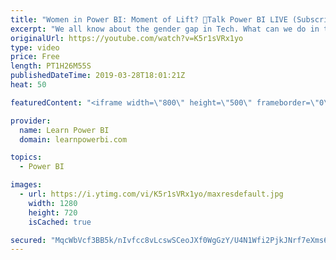 ```yaml
---
title: "Women in Power BI: Moment of Lift? 🔴Talk Power BI LIVE (Subscribe & Join)"
excerpt: "We all know about the gender gap in Tech. What can we do in the world of Power BI to change that? We invite you to an open and positive discussion about this issue with a panel of distinguished women in Power BI. ✅ Subscribe and click the 🔔 to join me 🔴 LIVE. Discuss the latest in Power BI and ask"
originalUrl: https://youtube.com/watch?v=K5r1sVRx1yo
type: video
price: Free
length: PT1H26M55S
publishedDateTime: 2019-03-28T18:01:21Z
heat: 50

featuredContent: "<iframe width=\"800\" height=\"500\" frameborder=\"0\" src=\"https://www.youtube.com/embed/K5r1sVRx1yo\" allow=\"accelerometer; autoplay; encrypted-media; gyroscope; picture-in-picture\" allowfullscreen></iframe>"

provider:
  name: Learn Power BI
  domain: learnpowerbi.com

topics:
  - Power BI

images:
  - url: https://i.ytimg.com/vi/K5r1sVRx1yo/maxresdefault.jpg
    width: 1280
    height: 720
    isCached: true

secured: "MqcWbVcf3BB5k/nIvfcc8vLcswSCeoJXf0WgGzY/U4N1Wfi2PjkJNrf7eXms6dRwSPUsceSvDH9EeB3CmbIs5GJK5A3UXevpqJCX6kHYFudmiagBtzLqpvOwc7jyerM6VgpJAaXjk5+R+LM+S6MfUaQ+soP7aqHrE1eprH5SrRSPYlIBxvVLGqx0/2HeJWvfbw5Pvm/jn5/SR47y7Th+SRewXpYzdmnvOA4yq+xvCOUGlhAwG1yCpxAaFQ31x2PMlktm6OwOz7YFS2KAhUeCI2iwZsofkqiXDm1KHnBoZE/AXCR4j/bA4sEEW95AaKZPiSBaJBfEiyws0FrrUOKovDyWQfHP9VdZPitb2b29w5fnIYETOp+pcamCgDvgvACNhuHtTAyhbyD+dx3btcsfhhMy0upgLe19QwM2a64UuDQ=;NGoiLPViB/X4kca9szQAvA=="
---
```


